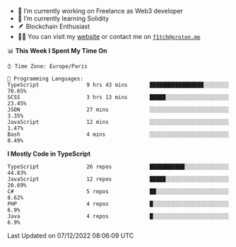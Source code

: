 - 🔭 I’m currently working on Freelance as Web3 developer
- 🌱 I’m currently learning Solidity
- 🪶 Blockchain Enthusiast
- 👨‍💻 You can visit my [website](https://f1tch.xyz) or contact me on [`f1tch@proton.me`](mailto:f1tch@proton.me)

<!--START_SECTION:waka-->
📊 **This Week I Spent My Time On** 

```text
⌚︎ Time Zone: Europe/Paris

💬 Programming Languages: 
TypeScript               9 hrs 43 mins       █████████████████░░░░░░░░   70.65% 
SCSS                     3 hrs 13 mins       █████░░░░░░░░░░░░░░░░░░░░   23.45% 
JSON                     27 mins             ░░░░░░░░░░░░░░░░░░░░░░░░░   3.35% 
JavaScript               12 mins             ░░░░░░░░░░░░░░░░░░░░░░░░░   1.47% 
Bash                     4 mins              ░░░░░░░░░░░░░░░░░░░░░░░░░   0.49%

```

**I Mostly Code in TypeScript** 

```text
TypeScript               26 repos            ███████████░░░░░░░░░░░░░░   44.83% 
JavaScript               12 repos            █████░░░░░░░░░░░░░░░░░░░░   20.69% 
C#                       5 repos             ██░░░░░░░░░░░░░░░░░░░░░░░   8.62% 
PHP                      4 repos             █░░░░░░░░░░░░░░░░░░░░░░░░   6.9% 
Java                     4 repos             █░░░░░░░░░░░░░░░░░░░░░░░░   6.9%

```



 Last Updated on 07/12/2022 08:06:09 UTC
<!--END_SECTION:waka-->
